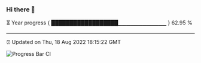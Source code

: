 ### Hi there 👋

⏳ Year progress { ██████████████████▁▁▁▁▁▁▁▁▁▁▁▁ } 62.95 %

---

⏰ Updated on Thu, 18 Aug 2022 18:15:22 GMT

![Progress Bar CI](https://github.com/liununu/liununu/workflows/Progress%20Bar%20CI/badge.svg)
